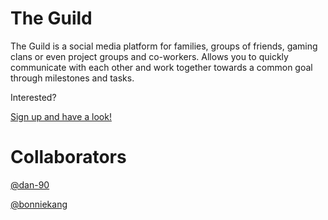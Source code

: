 # The Guild

The Guild is a social media platform for families, groups of friends, gaming clans or even project groups and co-workers. Allows you to quickly communicate with each other and
work together towards a common goal through milestones and tasks.

Interested?

[Sign up and have a look!](https://www.theguild.fun)

# Collaborators
[@dan-90](https://github.com/dan-90)

[@bonniekang](https://github.com/bonniekang)
